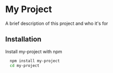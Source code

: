 # My Project

A brief description of this project and who it's for

## Installation

Install my-project with npm

```bash
  npm install my-project
  cd my-project
```
